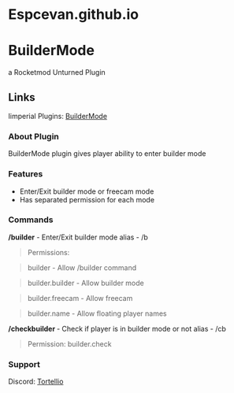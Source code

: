 # Espcevan.github.io
# BuilderMode
a Rocketmod Unturned Plugin

## Links
Iimperial Plugins: [BuilderMode](https://imperialplugins.com/Products/BuilderMode/237)

### About Plugin
BuilderMode plugin gives player ability to enter builder mode

### Features
- Enter/Exit builder mode or freecam mode
- Has separated permission for each mode

### Commands
**/builder** - Enter/Exit builder mode
alias - /b
> Permissions:

> builder - Allow /builder command

> builder.builder - Allow builder mode

> builder.freecam - Allow freecam

> builder.name - Allow floating player names

**/checkbuilder <playername>** - Check if player is in builder mode or not
alias - /cb <playername>
> Permission: builder.check

### Support
Discord: [Tortellio](https://discord.gg/pzQwsew)
